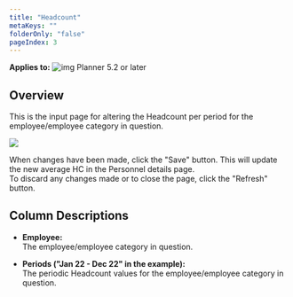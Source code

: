 ```yaml
---
title: "Headcount"
metaKeys: ""
folderOnly: "false"
pageIndex: 3
---
```


**Applies to:** ![img](https://profitbasedocs.blob.core.windows.net/icons/yes-icon.png) Planner 5.2 or later

## Overview
This is the input page for altering the Headcount per period for the employee/employee category in question.
<br/>

![](https://profitbasedocs.blob.core.windows.net/enduserhelp/images/HC.JPG)

When changes have been made, click the "Save" button. This will update the new average HC in the Personnel details page.<br/>
To discard any changes made or to close the page, click the "Refresh" button.

## Column Descriptions

- **Employee:**<br/>
The employee/employee category in question.

- **Periods ("Jan 22 - Dec 22" in the example):**<br/>
The periodic Headcount values for the employee/employee category in question.

<br/>

